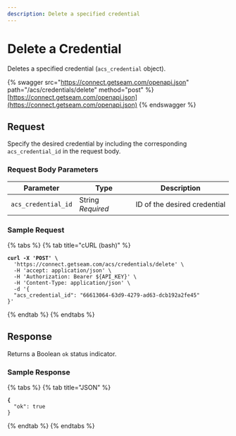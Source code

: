 ```yaml
---
description: Delete a specified credential
---
```


# Delete a Credential

Deletes a specified credential (`acs_credential` object).

{% swagger src="https://connect.getseam.com/openapi.json" path="/acs/credentials/delete" method="post" %}
[https://connect.getseam.com/openapi.json](https://connect.getseam.com/openapi.json)
{% endswagger %}

## Request

Specify the desired credential by including the corresponding `acs_credential_id` in the request body.

### Request Body Parameters

<table><thead><tr><th>Parameter</th><th width="112.33333333333331">Type</th><th>Description</th></tr></thead><tbody><tr><td><code>acs_credential_id</code></td><td>String<br><em>Required</em></td><td>ID of the desired credential</td></tr></tbody></table>

### Sample Request

{% tabs %}
{% tab title="cURL (bash)" %}
<pre class="language-bash"><code class="lang-bash"><strong>curl -X 'POST' \
</strong>  'https://connect.getseam.com/acs/credentials/delete' \
  -H 'accept: application/json' \
  -H 'Authorization: Bearer ${API_KEY}' \
  -H 'Content-Type: application/json' \
  -d '{
  "acs_credential_id": "66613064-63d9-4279-ad63-dcb192a2fe45"
}'
</code></pre>
{% endtab %}
{% endtabs %}

## Response

Returns a Boolean `ok` status indicator.

### Sample Response

{% tabs %}
{% tab title="JSON" %}
<pre class="language-json"><code class="lang-json"><strong>{
</strong>  "ok": true
}
</code></pre>
{% endtab %}
{% endtabs %}
